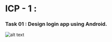 # ICP - 1 :

### Task 01 : Design login app using Android.

![alt text](https://github.com/chkrish9/CSEE5590_Web-Cloud-Mobile_ICP/blob/master/Mobile/ICP_1/documentation/Screen_1.jpeg "Login App")
